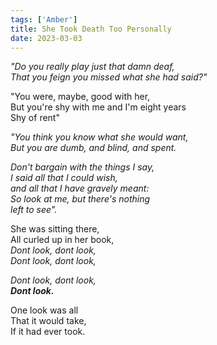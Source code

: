 ```yaml
---  
tags: ['Amber']
title: She Took Death Too Personally
date: 2023-03-03
---
```


*"Do you really play just that damn deaf,*  
*That you feign you missed what she had said?"*

"You were, maybe, good with her,  
But you're shy with me and I'm eight years  
Shy of rent"

*"You think you know what she would want,*  
*But you are dumb, and blind, and spent.*

*Don't bargain with the things I say,*  
*I said all that I could wish,*  
*and all that I have gravely meant:*  
*So look at me, but there's nothing*  
*left to see".*

She was sitting there,  
All curled up in her book,  
*Dont look, dont look,*  
*Dont look, dont look,*

*Dont look, dont look,*  
***Dont look.***

One look was all  
That it would take,  
If it had ever took.
